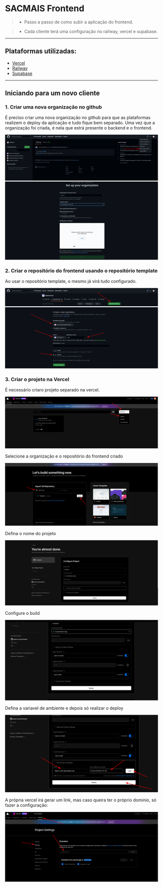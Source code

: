 # SACMAIS Frontend

>- Passo a passo de como subir a aplicação do frontend.

>- Cada cliente terá uma configuração no railway, vercel e supabase.

---

## Plataformas utilizadas:

- [Vercel][vercel]
- [Railway][railway]
- [Supabase][supabase]

---

## Iniciando para um novo cliente

### 1. Criar uma nova organização no github

É preciso criar uma nova organização no github para que as plataformas realizem o deploy da aplicação e tudo fique bem separado. Uma vez que a organização foi criada, é nela que estrá presente o backend e o frontend.

<img src="./.github/images/1.png" />
<img src="./.github/images/2.png" />

### 2. Criar o repositório do frontend usando o repositório template

Ao usar o repositório template, o mesmo já virá tudo configurado.

<img src="./.github/images/3.png" />
<img src="./.github/images/4.png" />

### 3. Criar o projeto na Vercel

É necessário criaro projeto separado na vercel.

<img src="./.github/images/5.png" />

Selecione a organização e o repositório do frontend criado

<img src="./.github/images/6.png" />

Defina o nome do projeto

<img src="./.github/images/7.png" />

Configure o build

<img src="./.github/images/8.png" />

Defina a variavel de ambiente e depois só realizar o deploy

<img src="./.github/images/9.png" />

A própria vercel irá gerar um link, mas caso queira ter o próprio dominio, só fazer a configuração:

<img src="./.github/images/10.png" />

[vercel]: https://vercel.com
[railway]: https://railway.app
[supabase]: https://app.supabase.com
